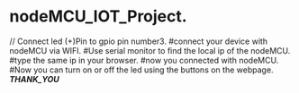 # nodeMCU_IOT_Project.
// Connect led (+)Pin to gpio pin number3.
#connect your device with nodeMCU via WIFI.
#Use serial monitor to find the local ip of the nodeMCU.
#type the same ip in your browser.
#now you connected with nodeMCU.
#Now you can turn on or off the led using the buttons on the webpage.
***THANK_YOU***
